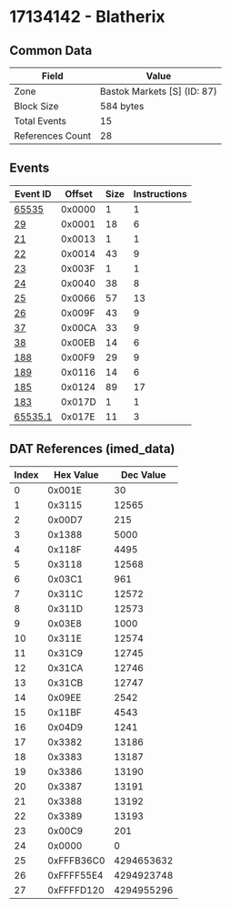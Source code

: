 # 17134142 - Blatherix

## Common Data

| Field            | Value                       |
|------------------|-----------------------------|
| Zone             | Bastok Markets [S] (ID: 87) |
| Block Size       | 584 bytes                   |
| Total Events     | 15                          |
| References Count | 28                          |

## Events

| Event ID                | Offset   |   Size |   Instructions |
|-------------------------|----------|--------|----------------|
| [65535](./65535.md)     | 0x0000   |      1 |              1 |
| [29](./29.md)           | 0x0001   |     18 |              6 |
| [21](./21.md)           | 0x0013   |      1 |              1 |
| [22](./22.md)           | 0x0014   |     43 |              9 |
| [23](./23.md)           | 0x003F   |      1 |              1 |
| [24](./24.md)           | 0x0040   |     38 |              8 |
| [25](./25.md)           | 0x0066   |     57 |             13 |
| [26](./26.md)           | 0x009F   |     43 |              9 |
| [37](./37.md)           | 0x00CA   |     33 |              9 |
| [38](./38.md)           | 0x00EB   |     14 |              6 |
| [188](./188.md)         | 0x00F9   |     29 |              9 |
| [189](./189.md)         | 0x0116   |     14 |              6 |
| [185](./185.md)         | 0x0124   |     89 |             17 |
| [183](./183.md)         | 0x017D   |      1 |              1 |
| [65535.1](./65535.1.md) | 0x017E   |     11 |              3 |

## DAT References (imed_data)

|   Index | Hex Value   |   Dec Value |
|---------|-------------|-------------|
|       0 | 0x001E      |          30 |
|       1 | 0x3115      |       12565 |
|       2 | 0x00D7      |         215 |
|       3 | 0x1388      |        5000 |
|       4 | 0x118F      |        4495 |
|       5 | 0x3118      |       12568 |
|       6 | 0x03C1      |         961 |
|       7 | 0x311C      |       12572 |
|       8 | 0x311D      |       12573 |
|       9 | 0x03E8      |        1000 |
|      10 | 0x311E      |       12574 |
|      11 | 0x31C9      |       12745 |
|      12 | 0x31CA      |       12746 |
|      13 | 0x31CB      |       12747 |
|      14 | 0x09EE      |        2542 |
|      15 | 0x11BF      |        4543 |
|      16 | 0x04D9      |        1241 |
|      17 | 0x3382      |       13186 |
|      18 | 0x3383      |       13187 |
|      19 | 0x3386      |       13190 |
|      20 | 0x3387      |       13191 |
|      21 | 0x3388      |       13192 |
|      22 | 0x3389      |       13193 |
|      23 | 0x00C9      |         201 |
|      24 | 0x0000      |           0 |
|      25 | 0xFFFB36C0  |  4294653632 |
|      26 | 0xFFFF55E4  |  4294923748 |
|      27 | 0xFFFFD120  |  4294955296 |
